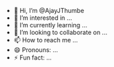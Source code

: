 - 👋 Hi, I’m @AjayJThumbe
- 👀 I’m interested in ...
- 🌱 I’m currently learning ...
- 💞️ I’m looking to collaborate on ...
- 📫 How to reach me ...
- 😄 Pronouns: ...
- ⚡ Fun fact: ...

<!---
AjayJThumbe/AjayJThumbe is a ✨ special ✨ repository because its `README.md` (this file) appears on your GitHub profile.
You can click the Preview link to take a look at your changes.
--->
